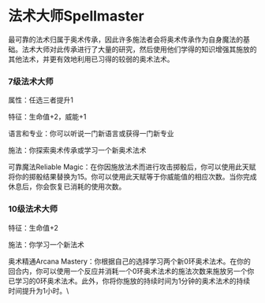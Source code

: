 # 法术大师Spellmaster

最可靠的法术归属于奥术传承，因此许多施法者会将奥术传承作为自身魔法的基础。法术大师对此传承进行了大量的研究，然后使用他们学得的知识增强其施放的其他法术，并更有效地利用已习得的较弱的奥术法术。

### 7级法术大师

属性：任选三者提升1

特征：生命值+2，威能+1

语言和专业：你可以听说一门新语言或获得一门新专业

施法：你探索奥术传承或学习一个新奥术法术

可靠魔法Reliable
Magic：在你因施放法术而进行攻击掷骰后，你可以使用此天赋将你的掷骰结果替换为15。你可以使用此天赋等于你威能值的相应次数。当你完成休息后，你会恢复已消耗的使用次数。

### 10级法术大师

特征：生命值+2

施法：你学习一个新法术

奥术精通Arcana
Mastery：你根据自己的选择学习两个新0环奥术法术。在你的回合内，你可以使用一个反应并消耗一个0环奥术法术的施法次数来施放另一个你已学习的0环奥术法术。此外，你将你施放的持续时间为1分钟的奥术法术的持续时间提升为1小时。\
